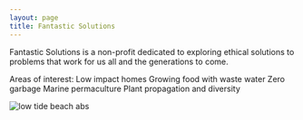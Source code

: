 ```yaml
---
layout: page
title: Fantastic Solutions
---
```


Fantastic Solutions is a non-profit dedicated to exploring ethical solutions to problems that work for us all and the generations to come.

Areas of interest:
Low impact homes
Growing food with waste water
Zero garbage
Marine permaculture
Plant propagation and diversity


![low tide beach abs](https://i.imgur.com/eCkum2K.jpeg)
